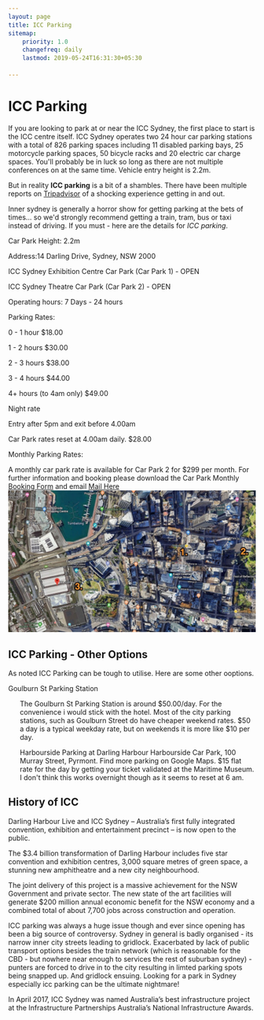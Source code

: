 ```yaml
---
layout: page
title: ICC Parking
sitemap:
    priority: 1.0
    changefreq: daily
    lastmod: 2019-05-24T16:31:30+05:30

---
```

<h1>ICC Parking</h1>
<p>If you are looking to park at or near the ICC Sydney, the first place to start is the ICC centre itself. ICC Sydney operates two 24 hour car parking stations with a total of 826 parking spaces including 11 disabled parking bays, 25 motorcycle parking spaces, 50 bicycle racks and 20 electric car charge spaces.
You'll probably be in luck so long as there are not multiple conferences on at the same time. Vehicle entry height is 2.2m.
</p>
<p>
But in reality <b>ICC parking</b> is a bit of a shambles. There have been multiple reports on <a href="https://www.tripadvisor.com.au/ShowUserReviews-g255060-d12155102-r539069228-ICC_Sydney-Sydney_New_South_Wales.html">Tripadvisor</a> of a shocking experience getting in and out.
</p>
<p>
Inner sydney is generally a horror show for getting parking at the bets of times... so we'd strongly recommend getting a train, tram, bus or taxi instead of driving. If you must - here are the details for <i>ICC parking</i>.
</p>
<p>Car Park Height: 2.2m</p>
<p>Address:14 Darling Drive, Sydney, NSW 2000</p>

<p>ICC Sydney Exhibition Centre Car Park (Car Park 1) - OPEN</p>
<p>ICC Sydney Theatre Car Park (Car Park 2) - OPEN</p>

<p>Operating hours: 7 Days - 24 hours</p>

<p>Parking Rates:</p>
<p> 0 - 1 hour 	$18.00 </p>
<p> 1 - 2 hours	$30.00</p>
<p> 2 - 3 hours	$38.00</p>
<p> 3 - 4 hours	$44.00</p>
<p> 4+ hours (to 4am only)	$49.00</p>
<p> Night rate</p>
<p> Entry after 5pm and exit before 4.00am</p>
<p> Car Park rates reset at 4.00am daily. $28.00</p>

<p>Monthly Parking Rates:</p>
<p>A monthly car park rate is available for Car Park 2 for $299 per month. For further information and booking please download the Car Park Monthly <a href="https://www.iccsydney.com.au/ICCSydney/media/ICCSydney/files/ICC-Sydney-MonthlyParking-Bookings.pdf">Booking Form</a> and email <a href="mailto:carparks@iccsydney.com">Mail Here</a>

<img src="/img/ICC Parking Map.jpg" alt="icc parking" class="responsive">
</p>

<h2>ICC Parking - Other Options</h2>
<p>
As noted ICC Parking can be tough to utilise. Here are some other ooptions.

<l>Goulburn St Parking Station
<ul>
The Goulburn St Parking Station is around $50.00/day. For the convenience i would stick with the hotel.
Most of the city parking stations, such as Goulburn Street do have cheaper weekend rates. $50 a day is a typical weekday rate, but on weekends it is more like $10 per day.
</ul>
<ul>
Harbourside Parking at Darling Harbour 
Harbourside Car Park, 100 Murray Street, Pyrmont. Find more parking on Google Maps.
$15 flat rate for the day by getting your ticket validated at the Maritime Museum. I don't think this works overnight though as it seems to reset at 6 am.
</ul>
</l>
</p>

<h2>History of ICC</h2>
<p>Darling Harbour Live and ICC Sydney – Australia’s first fully integrated convention, exhibition and entertainment precinct – is now open to the public.

The $3.4 billion transformation of Darling Harbour includes five star convention and exhibition centres, 3,000 square metres of green space, a stunning new amphitheatre and a new city neighbourhood.

The joint delivery of this project is a massive achievement for the NSW Government and private sector. The new state of the art facilities will generate $200 million annual economic benefit for the NSW economy and a combined total of about 7,700 jobs across construction and operation.

ICC parking was always a huge issue though and ever since opening has been a big source of controversy. Sydney in general is badly organised - its narrow inner city streets leading to gridlock. Exacerbated by lack of public transport options besides the train network (which is reasonable for the CBD - but nowhere near enough to services the rest of suburban sydney) - punters are forced to drive in to the city resulting in limted parking spots being snapped up. And gridlock ensuing. Looking for a park in Sydney especially icc parking can be the ultimate nightmare!

In April 2017, ICC Sydney was named Australia’s best infrastructure project at the Infrastructure Partnerships Australia’s National Infrastructure Awards.
</p>
